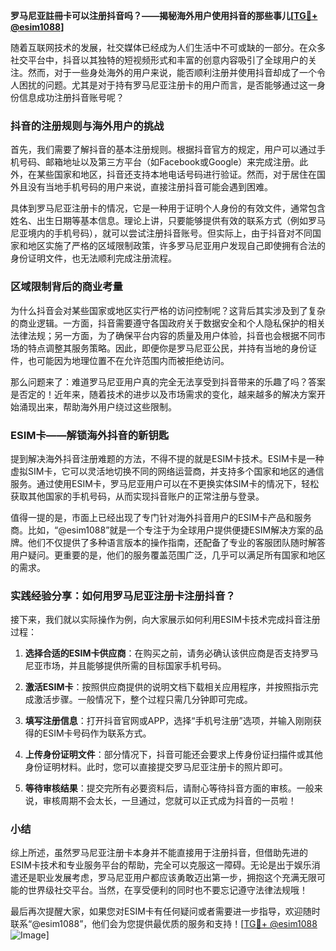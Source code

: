 **罗马尼亚註冊卡可以注册抖音吗？——揭秘海外用户使用抖音的那些事儿[[TG💪+ @esim1088](https://t.me/s/esim1088)]**

随着互联网技术的发展，社交媒体已经成为人们生活中不可或缺的一部分。在众多社交平台中，抖音以其独特的短视频形式和丰富的创意内容吸引了全球用户的关注。然而，对于一些身处海外的用户来说，能否顺利注册并使用抖音却成了一个令人困扰的问题。尤其是对于持有罗马尼亚注册卡的用户而言，是否能够通过这一身份信息成功注册抖音账号呢？

### 抖音的注册规则与海外用户的挑战

首先，我们需要了解抖音的基本注册规则。根据抖音官方的规定，用户可以通过手机号码、邮箱地址以及第三方平台（如Facebook或Google）来完成注册。此外，在某些国家和地区，抖音还支持本地电话号码进行验证。然而，对于居住在国外且没有当地手机号码的用户来说，直接注册抖音可能会遇到困难。

具体到罗马尼亚注册卡的情况，它是一种用于证明个人身份的有效文件，通常包含姓名、出生日期等基本信息。理论上讲，只要能够提供有效的联系方式（例如罗马尼亚境内的手机号码），就可以尝试注册抖音账号。但实际上，由于抖音对不同国家和地区实施了严格的区域限制政策，许多罗马尼亚用户发现自己即使拥有合法的身份证明文件，也无法顺利完成注册流程。

### 区域限制背后的商业考量

为什么抖音会对某些国家或地区实行严格的访问控制呢？这背后其实涉及到了复杂的商业逻辑。一方面，抖音需要遵守各国政府关于数据安全和个人隐私保护的相关法律法规；另一方面，为了确保平台内容的质量及用户体验，抖音也会根据不同市场的特点调整其服务策略。因此，即便你是罗马尼亚公民，并持有当地的身份证件，也可能因为地理位置不在允许范围内而被拒绝访问。

那么问题来了：难道罗马尼亚用户真的完全无法享受到抖音带来的乐趣了吗？答案是否定的！近年来，随着技术的进步以及市场需求的变化，越来越多的解决方案开始涌现出来，帮助海外用户绕过这些限制。

### ESIM卡——解锁海外抖音的新钥匙

提到解决海外抖音注册难题的方法，不得不提的就是ESIM卡技术。ESIM卡是一种虚拟SIM卡，它可以灵活地切换不同的网络运营商，并支持多个国家和地区的通信服务。通过使用ESIM卡，罗马尼亚用户可以在不更换实体SIM卡的情况下，轻松获取其他国家的手机号码，从而实现抖音账户的正常注册与登录。

值得一提的是，市面上已经出现了专门针对海外抖音用户的ESIM卡产品和服务商。比如，“@esim1088”就是一个专注于为全球用户提供便捷ESIM解决方案的品牌。他们不仅提供了多种语言版本的操作指南，还配备了专业的客服团队随时解答用户疑问。更重要的是，他们的服务覆盖范围广泛，几乎可以满足所有国家和地区的需求。

### 实践经验分享：如何用罗马尼亚注册卡注册抖音？

接下来，我们就以实际操作为例，向大家展示如何利用ESIM卡技术完成抖音注册过程：

1. **选择合适的ESIM卡供应商**：在购买之前，请务必确认该供应商是否支持罗马尼亚市场，并且能够提供所需的目标国家手机号码。
   
2. **激活ESIM卡**：按照供应商提供的说明文档下载相关应用程序，并按照指示完成激活步骤。一般情况下，整个过程只需几分钟即可完成。

3. **填写注册信息**：打开抖音官网或APP，选择“手机号注册”选项，并输入刚刚获得的ESIM卡号码作为联系方式。

4. **上传身份证明文件**：部分情况下，抖音可能还会要求上传身份证扫描件或其他身份证明材料。此时，您可以直接提交罗马尼亚注册卡的照片即可。

5. **等待审核结果**：提交完所有必要资料后，请耐心等待抖音方面的审核。一般来说，审核周期不会太长，一旦通过，您就可以正式成为抖音的一员啦！

### 小结

综上所述，虽然罗马尼亚注册卡本身并不能直接用于注册抖音，但借助先进的ESIM卡技术和专业服务平台的帮助，完全可以克服这一障碍。无论是出于娱乐消遣还是职业发展考虑，罗马尼亚用户都应该勇敢迈出第一步，拥抱这个充满无限可能的世界级社交平台。当然，在享受便利的同时也不要忘记遵守法律法规哦！

最后再次提醒大家，如果您对ESIM卡有任何疑问或者需要进一步指导，欢迎随时联系“@esim1088”，他们会为您提供最优质的服务和支持！[[TG💪+ @esim1088](https://t.me/s/esim1088) ![Image](https://i.postimg.cc/4NQfJmqS/Snipaste-2025-05-13-00-14-12.png)]